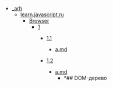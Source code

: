 - <a href = "E:\Node_projects\Node_Way\Education\IlKan\_arh\cat._arh\dir._arh.md">_arh</a>
    - <a href = "E:\Node_projects\Node_Way\Education\IlKan\_arh\learn.javascript.ru\cat.learn.javascript.ru\dir.learn.javascript.ru.md">learn.javascript.ru</a>
        - <a href = "E:\Node_projects\Node_Way\Education\IlKan\_arh\learn.javascript.ru\Browser\cat.Browser\dir.Browser.md">Browser</a>
            - <a href = "E:\Node_projects\Node_Way\Education\IlKan\_arh\learn.javascript.ru\Browser\1\cat.1\dir.1.md">1</a>
                - <a href = "E:\Node_projects\Node_Way\Education\IlKan\_arh\learn.javascript.ru\Browser\1\1.1\cat.1.1\dir.1.1.md">1.1</a>
                    - <a href = "E:\Node_projects\Node_Way\Education\IlKan\_arh\learn.javascript.ru\Browser\1\1.1\a.md">a.md</a>
                
                - <a href = "E:\Node_projects\Node_Way\Education\IlKan\_arh\learn.javascript.ru\Browser\1\1.2\cat.1.2\dir.1.2.md">1.2</a>
                    - <a href = "E:\Node_projects\Node_Way\Education\IlKan\_arh\learn.javascript.ru\Browser\1\1.2\a.md">a.md</a>
                        - *## DOM-дерево
                
            
        
    
